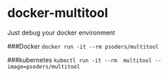 # docker-multitool

Just debug your docker environment

###Docker
`docker run -it --rm psoders/multitool`

###kubernetes
`kubectl run -it --rm  multitool --image=psoders/multitool`